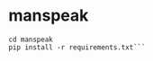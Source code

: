 # manspeak

```mkvirtualenv manspeak && git pull https://github.com/liliachang/manspeak.git
cd manspeak
pip install -r requirements.txt```

